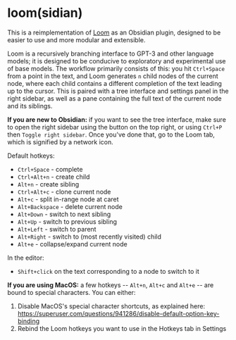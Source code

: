 # loom(sidian)

This is a reimplementation of [Loom](https://github.com/socketteer/loom) as an Obsidian plugin, designed to be easier to use and more modular and extensible.

Loom is a recursively branching interface to GPT-3 and other language models; it is designed to be conducive to exploratory and experimental use of base models. The workflow primarily consists of this: you hit `Ctrl+Space` from a point in the text, and Loom generates `n` child nodes of the current node, where each child contains a different completion of the text leading up to the cursor. This is paired with a tree interface and settings panel in the right sidebar, as well as a pane containing the full text of the current node and its siblings.

**If you are new to Obsidian:** if you want to see the tree interface, make sure to open the right sidebar using the button on the top right, or using `Ctrl+P` then `Toggle right sidebar`. Once you've done that, go to the Loom tab, which is signified by a network icon.

Default hotkeys:
- `Ctrl+Space` - complete
- `Ctrl+Alt+n` - create child
- `Alt+n` - create sibling
- `Ctrl+Alt+c` - clone current node
- `Alt+c` - split in-range node at caret
- `Alt+Backspace` - delete current node
- `Alt+Down` - switch to next sibling
- `Alt+Up` - switch to previous sibling
- `Alt+Left` - switch to parent
- `Alt+Right` - switch to (most recently visited) child
- `Alt+e` - collapse/expand current node

In the editor:
- `Shift+click` on the text corresponding to a node to switch to it

**If you are using MacOS:** a few hotkeys -- `Alt+n`, `Alt+c` and `Alt+e` -- are bound to special characters. You can either:

1. Disable MacOS's special character shortcuts, as explained here: https://superuser.com/questions/941286/disable-default-option-key-binding
2. Rebind the Loom hotkeys you want to use in the Hotkeys tab in Settings
